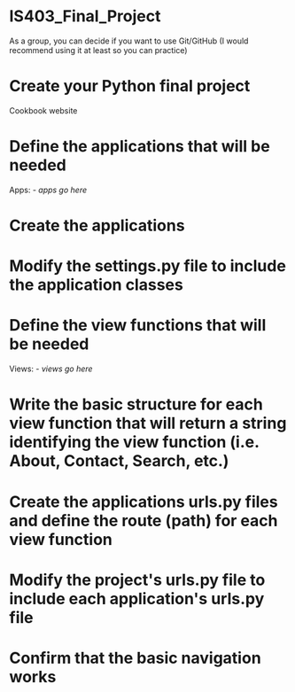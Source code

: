 # IS403_Final_Project

As a group, you can decide if you want to use Git/GitHub (I would recommend using it at least so you can practice)

# Create your Python final project
Cookbook website

# Define the applications that will be needed

Apps:
    - *apps go here*

# Create the applications


# Modify the settings.py file to include the application classes


# Define the view functions that will be needed

Views:
    - *views go here*

# Write the basic structure for each view function that will return a string identifying the view function (i.e. About, Contact, Search,  etc.)


# Create the applications urls.py files and define the route (path) for each view function


# Modify the project's urls.py file to include each application's urls.py file


# Confirm that the basic navigation works